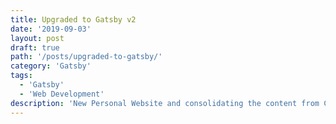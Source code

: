 ```yaml
---
title: Upgraded to Gatsby v2
date: '2019-09-03'
layout: post
draft: true
path: '/posts/upgraded-to-gatsby/'
category: 'Gatsby'
tags:
  - 'Gatsby'
  - 'Web Development'
description: 'New Personal Website and consolidating the content from Coderoncode and my old personal website'
---
```

